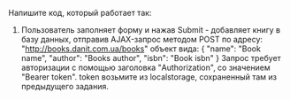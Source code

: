 Напишите код, который работает так:
1. Пользователь заполняет форму и нажав Submit - добавляет книгу в базу данных, отправив AJAX-запрос методом POST по адресу:
"http://books.danit.com.ua/books" объект вида:
{
    "name": "Book name",
    "author": "Books author",
    "isbn": "Book isbn"
}
Запрос требует авторизации с помощью заголовка "Authorization", со значением
"Bearer token". token возьмите из localstorage, сохраненный там из предыдущего задания.